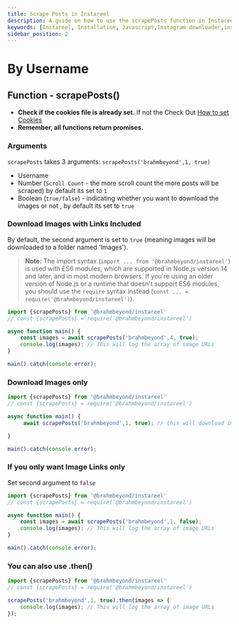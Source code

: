 ```yaml
---
title: Scrape Posts in Instareel
description: A guide on how to use the scrapePosts function in Instareel to scrape Instagram posts by username.
keywords: [Instareel, Installation, Javascript,Instagram downloader,instagram,reels downloader,instagram post downloader,instagram reels downloader,Javascript package, Node.js, npm]
sidebar_position: 2
---
```


# By Username

## Function - scrapePosts()

- **Check if the cookies file is already set.** If not the Check Out [How to set Cookies](../Cookies)
- **Remember, all functions return promises.**

### Arguments
`scrapePosts` takes 3 arguments: `scrapePosts('brahmbeyond',1, true)`
- Username
- Number (`Scroll Count` - the more scroll count the more posts will be scraped) by default its set to `1`
- Boolean (`true/false`) - indicating whether you want to download the images or not , by default its set to `true`

### Download Images with Links Included
By default, the second argument is set to `true` (meaning images will be downloaded to a folder named 'Images').

> **Note:** The import syntax (`import ... from '@brahmbeyond/instareel'`) is used with ES6 modules, which are supported in Node.js version 14 and later, and in most modern browsers. If you're using an older version of Node.js or a runtime that doesn't support ES6 modules, you should use the `require` syntax instead (`const ... = require('@brahmbeyond/instareel')`).


```js title="insta.js"
import {scrapePosts} from '@brahmbeyond/instareel'
// const {scrapePosts} = require('@brahmbeyond/instareel')

async function main() {
    const images = await scrapePosts('brahmbeyond',4, true);
    console.log(images); // This will log the array of image URLs  
}

main().catch(console.error);

```

### Download Images only

```js title="insta.js"
import {scrapePosts} from '@brahmbeyond/instareel'
// const {scrapePosts} = require('@brahmbeyond/instareel')

async function main() {
     await scrapePosts('brahmbeyond',1, true); // this will download images only

}

main().catch(console.error);
```


### If you only want Image Links only
Set second argument to `false`  
```js title="insta.js"
import {scrapePosts} from '@brahmbeyond/instareel'
// const {scrapePosts} = require('@brahmbeyond/instareel')

async function main() {
    const images = await scrapePosts('brahmbeyond',1, false);
    console.log(images); // This will log the array of image URLs
}

main().catch(console.error);
```



### You can also use .then()

```js title="insta.js"
import {scrapePosts} from '@brahmbeyond/instareel'
// const {scrapePosts} = require('@brahmbeyond/instareel')

scrapePosts('brahmbeyond',1, true).then(images => {
    console.log(images); // This will log the array of image URLs
});
```


